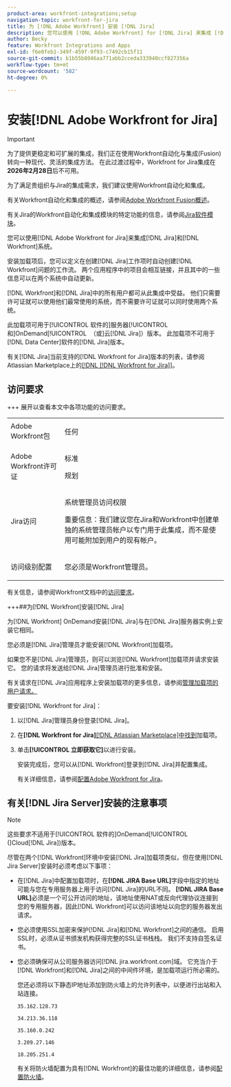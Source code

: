 ```yaml
---
product-area: workfront-integrations;setup
navigation-topic: workfront-for-jira
title: 为 [!DNL Adobe Workfront] 安装 [!DNL Jira]
description: 您可以使用 [!DNL Adobe Workfront] for [!DNL Jira] 来集成 [!DNL Jira] 和 [!DNL Workfront] 系统。
author: Becky
feature: Workfront Integrations and Apps
exl-id: f6e0feb1-349f-459f-9f93-c7492cb15f11
source-git-commit: b1b55b8046aa771abb2cceda333940ccf827356a
workflow-type: tm+mt
source-wordcount: '582'
ht-degree: 0%

---
```


# 安装[!DNL Adobe Workfront for Jira]

>[!IMPORTANT]
>
>为了提供更稳定和可扩展的集成，我们正在使用Workfront自动化与集成(Fusion)转向一种现代、灵活的集成方法。 在此过渡过程中，Workfront for Jira集成在&#x200B;**2026年2月28日**&#x200B;后不可用。
>
>为了满足贵组织与Jira的集成需求，我们建议使用Workfront自动化和集成。
>
>有关Workfront自动化和集成的概述，请参阅[Adobe Workfront Fusion概述](https://experienceleague.adobe.com/en/docs/workfront-fusion/using/get-started-with-fusion/understand-workfront-fusion/workfront-fusion-overview)。
>
>有关Jira的Workfront自动化和集成模块的特定功能的信息，请参阅[Jira软件模块](https://experienceleague.adobe.com/en/docs/workfront-fusion/using/references/apps-and-their-modules/third-party-app-connectors/jira-software-modules)。

<!--

>[!IMPORTANT]
>
>To deliver more stable and scalable integrations, we're shifting to a modern, flexible integration approach using Workfront Automation and Integration (Fusion). As part of this transition process, the Workfront for Jira integration will not be available after **February 28, 2026**. 
>
>We recommend using Workfront Automation and Integration for your organization's integration needs with Jira. 
>
>Eight ready-to-use Workfront Automation and Integration templates for Jira will be available by August to help replicate common workflows and accelerate implementation. Templates are fully customizable to meet specific business needs and can be extended as requirements evolve. 
> 
>For an overview of Workfront Automation and Integration, see [Adobe Workfront Fusion overview](https://experienceleague.adobe.com/en/docs/workfront-fusion/using/get-started-with-fusion/understand-workfront-fusion/workfront-fusion-overview). 
>
>For information about the specific capabilities of the Workfront Automation and Integration modules for Jira, see [Jira Software modules](https://experienceleague.adobe.com/en/docs/workfront-fusion/using/references/apps-and-their-modules/third-party-app-connectors/jira-software-modules). 

-->

您可以使用[!DNL Adobe Workfront for Jira]来集成[!DNL Jira]和[!DNL Workfront]系统。

安装加载项后，您可以定义在创建[!DNL Jira]工作项时自动创建[!DNL Workfront]问题的工作流。 两个应用程序中的项目会相互链接，并且其中的一些信息可以在两个系统中自动更新。

[!DNL Workfront]和[!DNL Jira]中的所有用户都可从此集成中受益。 他们只需要许可证就可以使用他们最常使用的系统，而不需要许可证就可以同时使用两个系统。

此加载项可用于[!UICONTROL 软件的]服务器[!UICONTROL 和]OnDemand[!UICONTROL &#x200B; （或]云[!DNL Jira]）版本。 此加载项不可用于[!DNL Data Center]软件的[!DNL Jira]版本。

有关[!DNL Jira]当前支持的[!DNL Workfront for Jira]版本的列表，请参阅Atlassian Marketplace上的[[!DNL [!DNL Workfront for Jira]]](https://marketplace.atlassian.com/apps/1218653/workfront-for-jira?hosting=cloud&tab=overview)。

## 访问要求

+++ 展开以查看本文中各项功能的访问要求。

<table style="table-layout:auto"> 
 <col> 
 <col> 
 <tbody> 
  <tr> 
   <td role="rowheader">Adobe Workfront包</td> 
   <td><p>任何</p>
   </td> 
  </tr> 
  <tr> 
   <td role="rowheader">Adobe Workfront许可证</td> 
   <td><p>标准 </p>
       <p>规划 </p>
   </td>
  </tr> 
  <tr> 
   <td role="rowheader">Jira访问</td> 
   <td> <p>系统管理员访问权限</p> <p>重要信息：我们建议您在Jira和Workfront中创建单独的系统管理员帐户以专门用于此集成，而不是使用可能附加到用户的现有帐户。</p> </td> 
  </tr> 
  <tr> 
   <td role="rowheader">访问级别配置</td> 
   <td> <p>您必须是Workfront管理员。</p> </td> 
  </tr> 
 </tbody> 
</table>

有关信息，请参阅Workfront文档中的[访问要求](/help/quicksilver/administration-and-setup/add-users/access-levels-and-object-permissions/access-level-requirements-in-documentation.md)。

+++##为[!DNL Workfront]安装[!DNL Jira]

为[!DNL Workfront] OnDemand安装[!DNL Jira]与在[!DNL Jira]服务器实例上安装它相同。

您必须是[!DNL Jira]管理员才能安装[!DNL Workfront]加载项。

如果您不是[!DNL Jira]管理员，则可以浏览[!DNL Workfront]加载项并请求安装它。 您的请求将发送给[!DNL Jira]管理员进行批准和安装。

有关请求在[!DNL Jira]应用程序上安装加载项的更多信息，请参阅[管理加载项的用户请求。](https://confluence.atlassian.com/upm/managing-user-requests-for-add-ons-781394968.html)

要安装[!DNL Workfront for Jira]：

1. 以[!DNL Jira]管理员身份登录[!DNL Jira]。
1. 在&#x200B;**[!DNL Workfront for Jira]**&#x200B;[[!DNL Atlassian Marketplace]&#x200B;中找到](https://marketplace.atlassian.com/apps/1218653/workfront-for-jira?hosting=cloud&tab=overview)加载项。

1. 单击&#x200B;**[!UICONTROL 立即获取它]**&#x200B;以进行安装。

   安装完成后，您可以从[!DNL Workfront]登录到[!DNL Jira]并配置集成。

   有关详细信息，请参阅[配置Adobe Workfront for Jira](../../workfront-integrations-and-apps/use-workfront-with-jira/configure-workfront-for-jira.md)。

## 有关[!DNL Jira Server]安装的注意事项

>[!NOTE]
>
>这些要求不适用于[!UICONTROL 软件的]OnDemand[!UICONTROL &#x200B; (]Cloud[!DNL Jira])版本。

尽管在两个[!DNL Workfront]环境中安装[!DNL Jira]加载项类似，但在使用[!DNL Jira Server]安装时必须考虑以下事项：

* 在[!DNL Jira]中配置加载项时，在&#x200B;**[!DNL JIRA Base URL]**&#x200B;字段中指定的地址可能与您在专用服务器上用于访问[!DNL Jira]的URL不同。 **[!DNL JIRA Base URL]**&#x200B;必须是一个可公开访问的地址，该地址使用NAT或反向代理协议连接到您的专用服务器，因此[!DNL Workfront]可以访问该地址以向您的服务器发出请求。

* 您必须使用SSL加密来保护[!DNL Jira]和[!DNL Workfront]之间的通信。 启用SSL时，必须从证书颁发机构获得完整的SSL证书栈栈。 我们不支持自签名证书。
* 您必须确保可从公司服务器访问[!DNL jira.workfront.com]域。 它充当介于[!DNL Workfront]和[!DNL Jira]之间的中间件环境，是加载项运行所必需的。

  您还必须将以下静态IP地址添加到防火墙上的允许列表中，以便进行出站和入站连接。

  `35.162.128.73`

  `34.213.36.118`

  `35.160.0.242`

  `3.209.27.146`

  `18.205.251.4`

  有关将防火墙配置为具有[!DNL Workfront]的最佳功能的详细信息，请参阅[配置防火墙](../../administration-and-setup/get-started-wf-administration/configure-your-firewall.md)。
